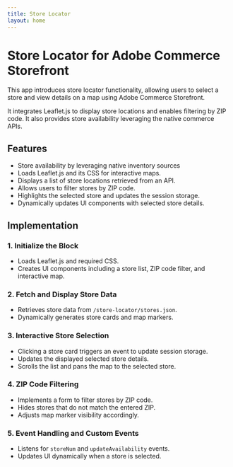 ```yaml
---
title: Store Locator
layout: home
---
```


# Store Locator for Adobe Commerce Storefront

This app introduces store locator functionality, allowing users to select a store and view details on a map using Adobe Commerce Storefront. 

It integrates Leaflet.js to display store locations and enables filtering by ZIP code. It also provides store availability leveraging the native commerce APIs.

## Features
- Store availability by leveraging native inventory sources
- Loads Leaflet.js and its CSS for interactive maps.
- Displays a list of store locations retrieved from an API.
- Allows users to filter stores by ZIP code.
- Highlights the selected store and updates the session storage.
- Dynamically updates UI components with selected store details.

## Implementation

### 1. **Initialize the Block**
- Loads Leaflet.js and required CSS.
- Creates UI components including a store list, ZIP code filter, and interactive map.

### 2. **Fetch and Display Store Data**
- Retrieves store data from `/store-locator/stores.json`.
- Dynamically generates store cards and map markers.

### 3. **Interactive Store Selection**
- Clicking a store card triggers an event to update session storage.
- Updates the displayed selected store details.
- Scrolls the list and pans the map to the selected store.

### 4. **ZIP Code Filtering**
- Implements a form to filter stores by ZIP code.
- Hides stores that do not match the entered ZIP.
- Adjusts map marker visibility accordingly.

### 5. **Event Handling and Custom Events**
- Listens for `storeNum` and `updateAvailability` events.
- Updates UI dynamically when a store is selected.
